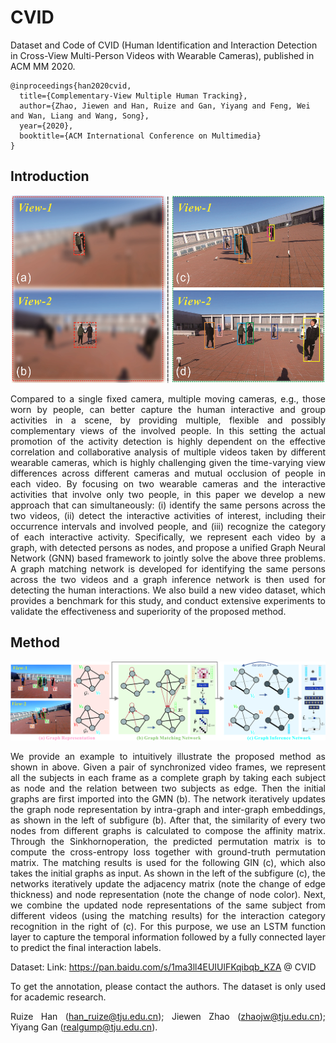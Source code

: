 

# CVID
Dataset and Code of CVID (Human Identification and Interaction Detection in Cross-View Multi-Person Videos with Wearable Cameras), published in ACM MM 2020.

```
@inproceedings{han2020cvid,
  title={Complementary-View Multiple Human Tracking}, 
  author={Zhao, Jiewen and Han, Ruize and Gan, Yiyang and Feng, Wei and Wan, Liang and Wang, Song},  
  year={2020},  
  booktitle={ACM International Conference on Multimedia}
}
```

## Introduction

<div align=center><img src="https://github.com/RuizeHan/CVID/blob/master/figs/example1.jpg" width="500" height="300" alt="example"/><br/>
<div align= justify>

Compared to a single fixed camera, multiple moving cameras, e.g., those worn by people, can better capture the human interactive and group activities in a scene, by providing multiple, flexible and possibly complementary views of the involved people. In this setting the actual promotion of the activity detection is highly dependent on the effective correlation and collaborative analysis of multiple videos taken by different wearable cameras, which is highly challenging given the time-varying view differences across different cameras and mutual occlusion of people in each video. By focusing on two wearable cameras and the interactive activities that involve only two people, in this paper we develop a new approach that can simultaneously: (i) identify the same persons across the two videos, (ii) detect the interactive activities of interest, including their occurrence intervals and involved people, and (iii) recognize the category of each interactive activity. Specifically, we represent each video by a graph, with detected persons as nodes, and propose a unified Graph Neural Network (GNN) based framework to jointly solve the above three problems. A graph matching network is developed for identifying the same persons across the two videos and a graph inference network is then used for detecting the human interactions. We also build a new video dataset, which provides a benchmark for this study, and conduct extensive experiments to validate the effectiveness and superiority of the proposed method.

## Method

![framework](https://github.com/RuizeHan/CVID/blob/master/figs/framework.jpg)
<div align= justify>
  
We provide an example to intuitively illustrate the proposed method as shown in above. Given a pair of synchronized video frames, we represent all the subjects in each frame as a complete graph by taking each subject as node and the relation between two subjects as edge. Then the initial graphs are first imported
into the GMN (b). The network iteratively updates the graph node representation by intra-graph and inter-graph embeddings, as shown in the left of subfigure (b).
After that, the similarity of every two nodes from different graphs is calculated to compose the affinity matrix. Through the Sinkhornoperation, the predicted permutation matrix is to compute the cross-entropy loss together with ground-truth permutation matrix. The matching results is used for the following
GIN (c), which also takes the initial graphs as input. As shown in the left of the subfigure (c), the networks iteratively update the adjacency
matrix (note the change of edge thickness) and node representation (note the change of node color).
Next, we combine the updated node representations of the same subject from different videos (using the matching results) for the interaction category recognition in the right of (c). For this purpose, we use an LSTM function layer to capture the temporal information followed by a fully connected layer to predict the
final interaction labels. 

Dataset: Link: https://pan.baidu.com/s/1ma3ll4EUIUlFKqibqb_KZA @ CVID

To get the annotation, please contact the authors. The dataset is only used for academic research.

Ruize Han (han_ruize@tju.edu.cn); Jiewen Zhao (zhaojw@tju.edu.cn); Yiyang Gan (realgump@tju.edu.cn).

